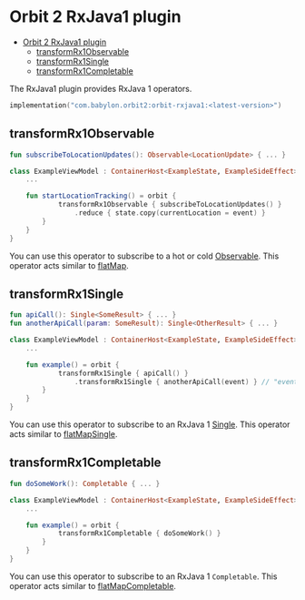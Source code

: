 # Orbit 2 RxJava1 plugin

- [Orbit 2 RxJava1 plugin](#orbit-2-rxjava1-plugin)
  - [transformRx1Observable](#transformrx1observable)
  - [transformRx1Single](#transformrx1single)
  - [transformRx1Completable](#transformrx1completable)

The RxJava1 plugin provides RxJava 1 operators.

```kotlin
implementation("com.babylon.orbit2:orbit-rxjava1:<latest-version>")
```

## transformRx1Observable

``` kotlin
fun subscribeToLocationUpdates(): Observable<LocationUpdate> { ... }

class ExampleViewModel : ContainerHost<ExampleState, ExampleSideEffect> {
    ...

    fun startLocationTracking() = orbit {
            transformRx1Observable { subscribeToLocationUpdates() }
                .reduce { state.copy(currentLocation = event) }
        }
    }
}
```

You can use this operator to subscribe to a hot or cold [Observable](http://reactivex.io/documentation/observable.html).
This operator acts similar to [flatMap](https://github.com/ReactiveX/RxJava/wiki/Transforming-Observables#flatmap).

## transformRx1Single

``` kotlin
fun apiCall(): Single<SomeResult> { ... }
fun anotherApiCall(param: SomeResult): Single<OtherResult> { ... }

class ExampleViewModel : ContainerHost<ExampleState, ExampleSideEffect> {
    ...

    fun example() = orbit {
            transformRx1Single { apiCall() }
                .transformRx1Single { anotherApiCall(event) } // "event" is the result of the first api call
        }
    }
}
```

You can use this operator to subscribe to an RxJava 1 [Single](http://reactivex.io/documentation/single.html).
This operator acts similar to [flatMapSingle](https://github.com/ReactiveX/RxJava/wiki/Transforming-Observables#flatmapsingle).

## transformRx1Completable

``` kotlin
fun doSomeWork(): Completable { ... }

class ExampleViewModel : ContainerHost<ExampleState, ExampleSideEffect> {
    ...

    fun example() = orbit {
            transformRx1Completable { doSomeWork() }
        }
    }
}
```

You can use this operator to subscribe to an RxJava 1 `Completable`.
This operator acts similar to [flatMapCompletable](https://github.com/ReactiveX/RxJava/wiki/Transforming-Observables#flatmapcompletable).
